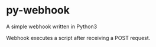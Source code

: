 # py-webhook
A simple webhook written in Python3

Webhook executes a script after receiving a POST request.
